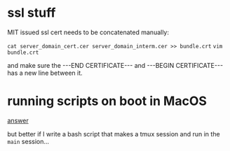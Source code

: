 # ssl stuff
MIT issued ssl cert needs to be concatenated manually:

```cat server_domain_cert.cer server_domain_interm.cer >> bundle.crt```
```vim bundle.crt```

and make sure the ---END CERTIFICATE--- and ---BEGIN CERTIFICATE--- has
a new line between it.

# running scripts on boot in MacOS
[answer](https://superuser.com/questions/229773/run-command-on-startup-login-mac-os-x)

but better if I write a bash script that makes a tmux session and run in the ```main``` session...